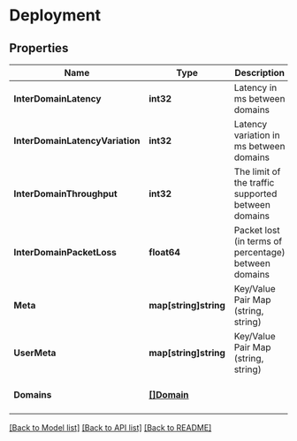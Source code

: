 # Deployment

## Properties
Name | Type | Description | Notes
------------ | ------------- | ------------- | -------------
**InterDomainLatency** | **int32** | Latency in ms between domains | [optional] [default to null]
**InterDomainLatencyVariation** | **int32** | Latency variation in ms between domains | [optional] [default to null]
**InterDomainThroughput** | **int32** | The limit of the traffic supported between domains | [optional] [default to null]
**InterDomainPacketLoss** | **float64** | Packet lost (in terms of percentage) between domains | [optional] [default to null]
**Meta** | **map[string]string** | Key/Value Pair Map (string, string) | [optional] [default to null]
**UserMeta** | **map[string]string** | Key/Value Pair Map (string, string) | [optional] [default to null]
**Domains** | [**[]Domain**](Domain.md) |  | [optional] [default to null]

[[Back to Model list]](../README.md#documentation-for-models) [[Back to API list]](../README.md#documentation-for-api-endpoints) [[Back to README]](../README.md)


